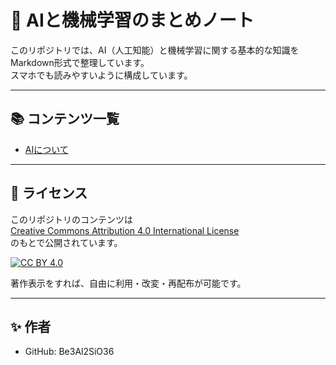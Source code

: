 # 🤖 AIと機械学習のまとめノート

このリポジトリでは、AI（人工知能）と機械学習に関する基本的な知識をMarkdown形式で整理しています。  
スマホでも読みやすいように構成しています。

---

## 📚 コンテンツ一覧

- [AIについて](ML-notes.md)

---

## 📄 ライセンス

このリポジトリのコンテンツは  
[Creative Commons Attribution 4.0 International License](http://creativecommons.org/licenses/by/4.0/)  
のもとで公開されています。

[![CC BY 4.0](https://img.shields.io/badge/License-CC%20BY%204.0-lightgrey.svg)](http://creativecommons.org/licenses/by/4.0/)

著作表示をすれば、自由に利用・改変・再配布が可能です。

---

## ✨ 作者

- GitHub: Be3Al2SiO36
